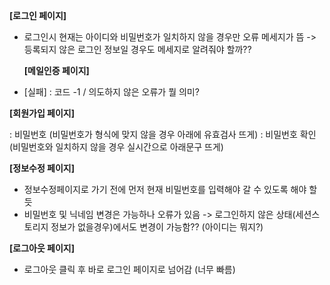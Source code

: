 **[로그인 페이지]**

- 로그인시 현재는 아이디와 비밀번호가 일치하지 않을 경우만 오류 메세지가 뜸
  -> 등록되지 않은 로그인 정보일 경우도 메세지로 알려줘야 할까??

  **[메일인증 페이지]**

- [실패]
  : 코드 -1 / 의도하지 않은 오류가 뭘 의미?

**[회원가입 페이지]**

: 비밀번호 (비밀번호가 형식에 맞지 않을 경우 아래에 유효검사 뜨게)
: 비밀번호 확인(비밀번호와 일치하지 않을 경우 실시간으로 아래문구 뜨게)

**[정보수정 페이지]**

- 정보수정페이지로 가기 전에 먼저 현재 비밀번호를 입력해야 갈 수 있도록 해야 할 듯
- 비밀번호 및 닉네임 변경은 가능하나 오류가 있음
  -> 로그인하지 않은 상태(세션스토리지 정보가 없을경우)에서도 변경이 가능함?? (아이디는 뭐지?)

**[로그아웃 페이지]**

- 로그아웃 클릭 후 바로 로그인 페이지로 넘어감 (너무 빠름)
